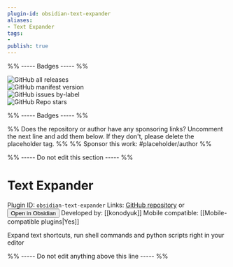 ```yaml
---
plugin-id: obsidian-text-expander
aliases:
- Text Expander
tags: 
- 
publish: true
---
```


%% ----- Badges ----- %%

![GitHub all releases](https://img.shields.io/github/downloads/konodyuk/obsidian-text-expander/total?color=573E7A&logo=github&style=for-the-badge)   
![GitHub manifest version](https://img.shields.io/github/manifest-json/v/konodyuk/obsidian-text-expander?color=573E7A&logo=github&style=for-the-badge)   
![GitHub issues by-label](https://img.shields.io/github/issues/konodyuk/obsidian-text-expander/help%20wanted?color=573E7A&logo=github&style=for-the-badge)   
![GitHub Repo stars](https://img.shields.io/github/stars/konodyuk/obsidian-text-expander?color=573E7A&logo=github&style=for-the-badge)

%% ----- Badges ----- %%

%% Does the repository or author have any sponsoring links? Uncomment the next line and add them below. If they don't, please delete the placeholder tag. %%
%% Sponsor this work: #placeholder/author %%

%% ----- Do not edit this section ----- %%

# Text Expander

Plugin ID: `obsidian-text-expander`
Links: [GitHub repository](https://github.com/konodyuk/obsidian-text-expander) or [<button id=HH>Open in Obsidian</button>](obsidian://goto-plugin?id=obsidian-text-expander)
Developed by: [[konodyuk]]
Mobile compatible: [[Mobile-compatible plugins|Yes]]

Expand text shortcuts, run shell commands and python scripts right in your editor

%% ----- Do not edit anything above this line ----- %% 
